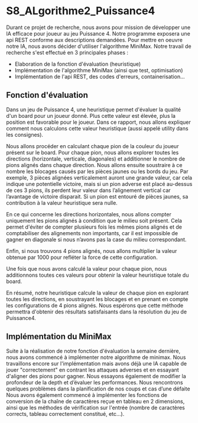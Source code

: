 # S8_ALgorithme2_Puissance4

Durant ce projet de recherche, nous avons pour mission de développer une IA efficace pour joueur au jeu Puissance 4. Notre programme exposera une api REST conforme aux descriptions demandées. 
Pour mettre en oeuvre notre IA, nous avons décider d'utiliser l'algorithme MiniMax. Notre travail de recherche s'est effectué en 3 principales phases : 
* Elaboration de la fonction d'évaluation (heuristique)
* Implémentation de l'algorithme MiniMax (ainsi que test, optimisation)
* Implémentation de l'api REST, des codes d'erreurs, containerisation...


## Fonction d'évaluation 

Dans un jeu de Puissance 4, une heuristique permet d'évaluer la qualité d'un board pour un joueur donné. Plus cette valeur est élevée, plus la position est favorable pour le joueur. Dans ce rapport, nous allons expliquer comment nous calculons cette valeur heuristique (aussi appelé utility dans les consignes).

Nous allons procéder en calculant chaque pion de la couleur du joueur présent sur le board. Pour chaque pion, nous allons explorer toutes les directions (horizontale, verticale, diagonales) et additionner le nombre de pions alignés dans chaque direction. Nous allons ensuite soustraire à ce nombre les blocages causés par les pièces jaunes ou les bords du jeu. Par exemple, 3 pièces alignées verticalement auront une grande valeur, car cela indique une potentielle victoire, mais si un pion adverse est placé au-dessus de ces 3 pions, ils perdent leur valeur  dans l’alignement vertical car l’avantage de victoire disparait. Si un pion est entouré de pièces jaunes, sa contribution à la valeur heuristique sera nulle.

En ce qui concerne les directions horizontales, nous allons compter uniquement les pions alignés à condition que le milieu soit présent. Cela permet d'éviter de compter plusieurs fois les mêmes pions alignés et de comptabiliser des alignements non importants, car il est impossible de gagner en diagonale si nous n’avons pas la case du milieu correspondant. 

Enfin, si nous trouvons 4 pions alignés, nous allons multiplier la valeur obtenue par 1000 pour refléter la force de cette configuration.

Une fois que nous avons calculé la valeur pour chaque pion, nous additionnons toutes ces valeurs pour obtenir la valeur heuristique totale du board.

En résumé, notre heuristique calcule la valeur de chaque pion en explorant toutes les directions, en soustrayant les blocages et en prenant en compte les configurations de 4 pions alignés. Nous espérons que cette méthode permettra d'obtenir des résultats satisfaisants dans la résolution du jeu de Puissance4.






## Implémentation du MiniMax

Suite à la réalisation de notre fonction d'évaluation la semaine dernière, nous avons commencé à implémenter notre algorithme de minimax. Nous travaillons encore sur l'implémentation mais avons déjà une IA capable de jouer "correctement" en contrant les attaques adverses et en essayant d'aligner des pions pour gagner. Nous essayons également de modifier la profondeur de la depth et d’évaluer les performances. Nous rencontrons quelques problèmes dans la planification de nos coups et cas d’une défaite
Nous avons également commencé à implémenter les fonctions de conversion de la chaîne de caractères reçue en tableau en 2 dimensions, ainsi que les méthodes de vérification sur l'entrée (nombre de caractères corrects, tableau correctement constitué, etc...).



